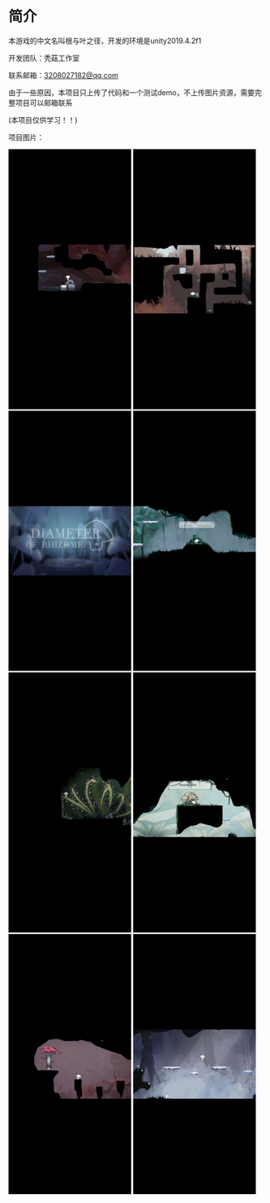 <h1>简介</h1>
本游戏的中文名叫根与叶之径，开发的环境是unity2019.4.2f1

开发团队：秃菇工作室

联系邮箱：3208027182@qq.com

由于一些原因，本项目只上传了代码和一个测试demo，不上传图片资源，需要完整项目可以邮箱联系

(本项目仅供学习！！)

项目图片：



<img src="https://github.com/ErfengV/Diameter-Of-Rhizome/blob/main/pic/109ABC73EC6E42739D8BD452EEC5348E.jpg" alt="img" style="zoom:50%;" />

<img src="https://github.com/ErfengV/Diameter-Of-Rhizome/blob/main/pic/4599853CE4B1DE752A57035EE2DD3434.jpg" alt="img" style="zoom:50%;" />

<img src="https://github.com/ErfengV/Diameter-Of-Rhizome/blob/main/pic/492E4B575B4418931184AF7A2D684100.jpg" alt="img" style="zoom:50%;" />

<img src="https://github.com/ErfengV/Diameter-Of-Rhizome/blob/main/pic/508C479C5D6269601A85D45AE23FD99D.jpg" alt="img" style="zoom:50%;" />

<img src="https://github.com/ErfengV/Diameter-Of-Rhizome/blob/main/pic/82C3FE6F03DB3C3B23DCC69647CC9FE6.jpg" alt="img" style="zoom:50%;" />

<img src="https://github.com/ErfengV/Diameter-Of-Rhizome/blob/main/pic/85105922688272E6524089F5B0A3CC4C.jpg" alt="img" style="zoom:50%;" />

<img src="https://github.com/ErfengV/Diameter-Of-Rhizome/blob/main/pic/ABCBB148310D69782A82C39D7FBCF4C8.jpg" alt="img" style="zoom:50%;" />

<img src="https://github.com/ErfengV/Diameter-Of-Rhizome/blob/main/pic/D419CA707E40AD65C5CCCEE5D4A60AB3.jpg" alt="img" style="zoom:50%;" />
